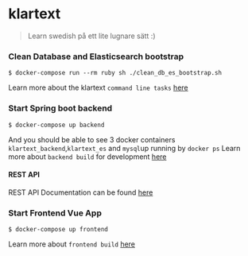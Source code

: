 # klartext
> Learn swedish på ett lite lugnare sätt :)

### Clean Database and Elasticsearch bootstrap
    
    $ docker-compose run --rm ruby sh ./clean_db_es_bootstrap.sh

Learn more about the klartext `command line tasks` [here](https://github.com/chuan-su/klartext/tree/master/ruby-scripts/README.md)

### Start Spring boot backend

    $ docker-compose up backend
And you should be able to see 3 docker containers `klartext_backend`,`klartext_es` and `mysql`up running by `docker ps`
Learn more about `backend build` for development [here](https://github.com/chuan-su/klartext/tree/master/backend/README.md)

#### REST API
REST API Documentation can be found [here](https://github.com/chuan-su/klartext/blob/master/backend/API.md)

### Start Frontend Vue App
    
    $ docker-compose up frontend
    
Learn more about `frontend build`  [here](https://github.com/chuan-su/klartext/tree/master/frontend/README.md)
       

    

    
    


